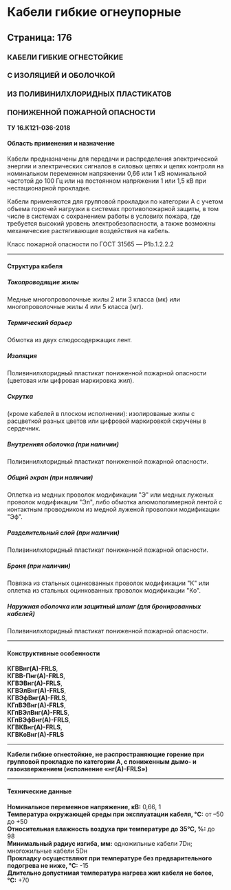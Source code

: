 # Кабели гибкие огнеупорные

## Страница: 176  
### КАБЕЛИ ГИБКИЕ ОГНЕСТОЙКИЕ  
### С ИЗОЛЯЦИЕЙ И ОБОЛОЧКОЙ   
### ИЗ ПОЛИВИНИЛХЛОРИДНЫХ ПЛАСТИКАТОВ 
### ПОНИЖЕННОЙ ПОЖАРНОЙ ОПАСНОСТИ  

**ТУ 16.К121-036-2018**

#### **Область применения и назначение**
Кабели предназначены для передачи и распределения электрической энергии и электрических сигналов в силовых цепях и цепях контроля на номинальном переменном напряжении 0,66 или 1 кВ номинальной частотой до 100 Гц или на постоянном напряжении 1 или 1,5 кВ при нестационарной прокладке.

Кабели применяются для групповой прокладки по категории А с учетом объема горючей нагрузки в системах противопожарной защиты, в том числе в системах с сохранением работы в условиях пожара, где требуется высокий уровень электробезопасности, а также возможны механические растягивающие воздействия на кабель.

Класс пожарной опасности по ГОСТ 31565 — P1b.1.2.2.2

---

#### **Структура кабеля**
##### **Токопроводящие жилы**
Медные многопроволочные жилы 2 или 3 класса (мк) или многопроволочные жилы 4 или 5 класса (мг). 

##### **Термический барьер**
Обмотка из двух слюдосодержащих лент.

##### **Изоляция**
Поливинилхлоридный пластикат пониженной пожарной опасности (цветовая или цифровая маркировка жил).

##### **Скрутка**
(кроме кабелей в плоском исполнении): изолированые жилы с расцветкой разных цветов или цифровой маркировкой скручены в сердечник.

##### **Внутренняя оболочка (при наличии)**  
Поливинилхлоридный пластикат пониженной пожарной опасности.

##### **Общий экран (при наличии)**
Оплетка из медных проволок модификации "Э" или медных луженых проволок модификации "Эл", либо обмотка алюмополимерной лентой с контактным проводником из медной луженой проволоки модификации "Эф".

##### **Разделительный слой (при наличии)**
Поливинилхлоридный пластикат пониженной пожарной опасности.

##### **Броня (при наличии)**
Повязка из стальных оцинкованных проволок модификации "К" или оплетка из стальных оцинкованных проволок модификации "Ко".

##### **Наружная оболочка или защитный шланг (для бронированных кабелей)**
Поливинилхлоридный пластикат пониженной пожарной опасности.

---

#### **Конструктивные особенности**
**КГВВнг(А)-FRLS**,  
**КГВВ-Пнг(А)-FRLS**,  
**КГВЭВнг(А)-FRLS**,  
**КГВЭлВнг(А)-FRLS**,  
**КГВЭфВнг(А)-FRLS**,  
**КГпВЭВнг(А)-FRLS**,  
**КГпВЭлВнг(А)-FRLS**,  
**КГпВЭфВнг(А)-FRLS**,  
**КГВКВнг(А)-FRLS**,  
**КГВКоВнг(А)-FRLS**

---

**Кабели гибкие огнестойкие, не распространяющие горение при групповой прокладке по категории А, с пониженным дымо- и газоизвержением (исполнение «нг(А)-FRLS»)**

---

#### **Технические данные**
**Номинальное переменное напряжение, кВ:** 0,66, 1  
**Температура окружающей среды при эксплуатации кабеля, °C:** от –50 до +50  
**Относительная влажность воздуха при температуре до 35°C, %:** до 98  
**Минимальный радиус изгиба, мм:** одножильные кабели 7Dн; многожильные кабели 5Dн  
**Прокладку осуществляют при температуре без предварительного подогрева не ниже, °C:** -15  
**Длительно допустимая температура нагрева жил кабеля не более, °C:** +70  